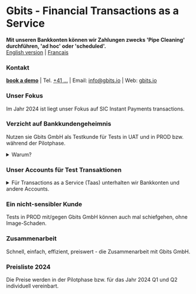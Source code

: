 
# Gbits - Financial Transactions as a Service
__Mit unseren Bankkonten können wir Zahlungen zwecks 'Pipe Cleaning' durchführen, 'ad hoc' oder 'scheduled'.__  
[English version](https://www.example.org/) | [Francais](https://www.example.org/)
### Kontakt
__[book a demo](https://www.example.org/)__ | Tel. <a href="tel:+41789230003">+41 ...</a> | Email: info@gbits.io | Web: <a href="">gbits.io</a>  



### Unser Fokus
Im Jahr 2024 ist liegt unser Fokus auf SIC Instant Payments transactions.  

### Verzicht auf Bankkundengeheimnis
Nutzen sie Gbits GmbH als Testkunde für Tests in UAT und in PROD bzw. während der Pilotphase. 
   <details>
   <summary>Warum?</summary>
      <ol>
      <li>Test-Accounts in der Produktionsumgebung sind bei Audits ein Problem.</li>
      <li>Im Zusammenspiel mit einigen Plattformen dürfen in der Testumgebung keine Daten aus PROD verwendet werden.</li>
         </ol>
   </details>

### Unser Accounts für Test Transaktionen
   <details>
   <summary>Für Transactions as a Service (Taas) unterhalten wir Bankkonten und andere Accounts.</summary>
      <br >
   <p>UBS (Schweiz) Bankkonto  </p>
   <p>Raiffeisenbank  </p>
   <p>Z&uuml;rcher Kantonalbank</p>   
   </details>  

### Ein nicht-sensibler Kunde
Tests in PROD mit/gegen Gbits GmbH können auch mal schiefgehen, ohne Image-Schaden.  

### Zusammenarbeit 
Schnell, einfach, effizient, preiswert - die Zusammenarbeit mit Gbits GmbH.  

### Preisliste 2024
Die Preise werden in der Pilotphase bzw. für das Jahr 2024 Q1 und Q2 individuell vereinbart.
